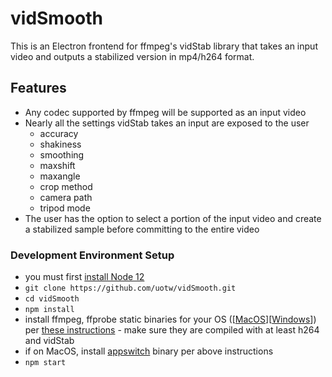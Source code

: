# vidSmooth
This is an Electron frontend for ffmpeg's vidStab library that takes an input video and outputs a stabilized version in mp4/h264 format.
## Features
- Any codec supported by ffmpeg will be supported as an input video
- Nearly all the settings vidStab takes an input are exposed to the user
     *   accuracy  
     *   shakiness  
     *   smoothing  
     *   maxshift  
     *   maxangle  
     *   crop method  
     *   camera path  
     *   tripod mode
- The user has the option to select a portion of the input video and create a stabilized sample before committing to the entire video

### Development Environment Setup
- you must first [install Node 12](https://nodejs.org/en/download/)
- `git clone https://github.com/uotw/vidSmooth.git`
- `cd vidSmooth`
- `npm install`
- install ffmpeg, ffprobe static binaries for your OS ([[MacOS](https://evermeet.cx/ffmpeg/)][[Windows](https://ffbinaries.com/downloads)]) per [these instructions](https://stackoverflow.com/questions/33152533/bundling-precompiled-binary-into-electron-app/38373289#38373289)  - make sure they are compiled with at least h264 and vidStab
- if on MacOS, install [appswitch](https://github.com/nriley/appswitch) binary per above instructions
- `npm start`
